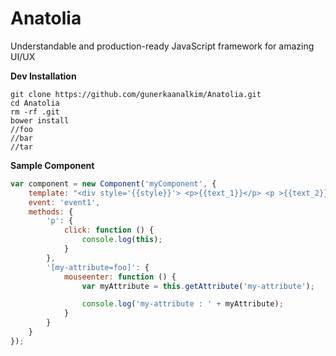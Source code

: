# Anatolia 
Understandable and production-ready JavaScript framework for amazing UI/UX

**Dev Installation** 

```
git clone https://github.com/gunerkaanalkim/Anatolia.git
cd Anatolia
rm -rf .git
bower install
//foo
//bar
//tar
```

**Sample Component**
```js
var component = new Component('myComponent', {
    template: "<div style='{{style}}'> <p>{{text_1}}</p> <p >{{text_2}}</p> <p>{{text_3}}</p> <p>{{text_4}}</p> <p my-attribute='foo'>{{text_5}}</p> </div>",
    event: 'event1',
    methods: {
        'p': {
            click: function () {
                console.log(this);
            }
        },
        '[my-attribute=foo]': {
            mouseenter: function () {
                var myAttribute = this.getAttribute('my-attribute');

                console.log('my-attribute : ' + myAttribute);
            }
        }
    }
});
```